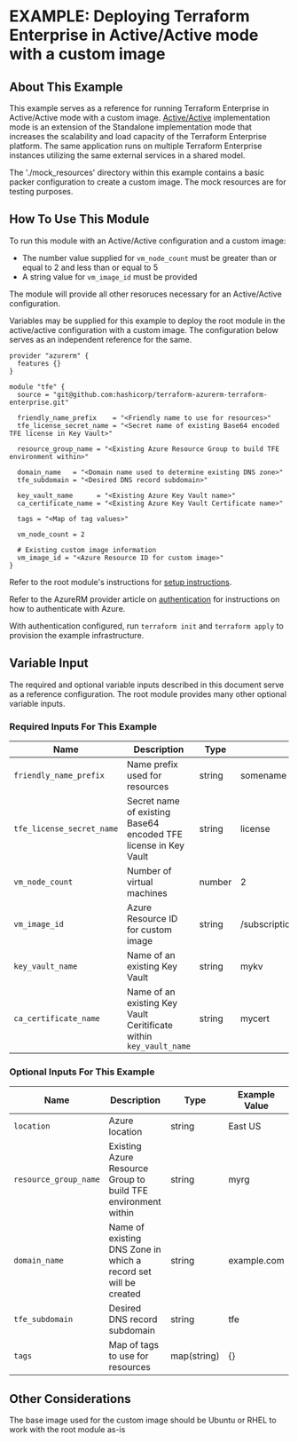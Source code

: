 # EXAMPLE: Deploying Terraform Enterprise in Active/Active mode with a custom image

## About This Example

This example serves as a reference for running Terraform Enterprise in Active/Active mode with a custom image. [Active/Active](https://www.terraform.io/docs/enterprise/before-installing/reference-architecture/azure.html#active-active-implementation-mode) implementation mode is an extension of the Standalone implementation mode that increases the scalability and load capacity of the Terraform Enterprise platform. The same application runs on multiple Terraform Enterprise instances utilizing the same external services in a shared model.

The './mock_resources' directory within this example contains a basic packer configuration to create a custom image. The mock resources are for testing purposes.

## How To Use This Module

To run this module with an Active/Active configuration and a custom image:
* The number value supplied for `vm_node_count` must be greater than or equal to 2 and less than or equal to 5
* A string value for `vm_image_id` must be provided

The module will provide all other resoruces necessary for an Active/Active configuration.

Variables may be supplied for this example to deploy the root module in the active/active configuration with a custom image. The configuration below serves as an independent reference for the same.

```hcl
provider "azurerm" {
  features {}
}

module "tfe" {
  source = "git@github.com:hashicorp/terraform-azurerm-terraform-enterprise.git"

  friendly_name_prefix    = "<Friendly name to use for resources>"
  tfe_license_secret_name = "<Secret name of existing Base64 encoded TFE license in Key Vault>"

  resource_group_name = "<Existing Azure Resource Group to build TFE environment within>"

  domain_name   = "<Domain name used to determine existing DNS zone>"
  tfe_subdomain = "<Desired DNS record subdomain>"

  key_vault_name      = "<Existing Azure Key Vault name>"
  ca_certificate_name = "<Existing Azure Key Vault Certificate name>"

  tags = "<Map of tag values>"

  vm_node_count = 2

  # Existing custom image information
  vm_image_id = "<Azure Resource ID for custom image>"
}
```

Refer to the root module's instructions for [setup instructions](../../README.md#How-to-Use-This-Module).

Refer to the AzureRM provider article on [authentication](https://registry.terraform.io/providers/hashicorp/azurerm/latest/docs) for instructions on how to authenticate with Azure.

With authentication configured, run `terraform init` and `terraform apply` to provision the example infrastructure.

## Variable Input

The required and optional variable inputs described in this document serve as a reference configuration. The root module provides many other optional variable inputs.

### Required Inputs For This Example

| Name | Description | Type | Example Value |
|------|-------------|------| ------------- |
| `friendly_name_prefix` | Name prefix used for resources | string | somename |
| `tfe_license_secret_name` | Secret name of existing Base64 encoded TFE license in Key Vault | string | license |
| `vm_node_count` | Number of virtual machines | number | 2 |
| `vm_image_id` | Azure Resource ID for custom image | string | /subscriptions/[...]/images/imagename |
| `key_vault_name` | Name of an existing Key Vault | string | mykv |
| `ca_certificate_name` | Name of an existing Key Vault Ceritificate within `key_vault_name` | string | mycert |
### Optional Inputs For This Example

| Name | Description | Type | Example Value |
|------|-------------|------| ------------- |
| `location` | Azure location | string | East US |
| `resource_group_name` | Existing Azure Resource Group to build TFE environment within | string | myrg |
| `domain_name` | Name of existing DNS Zone in which a record set will be created | string | example.com |
| `tfe_subdomain` | Desired DNS record subdomain | string | tfe |
| `tags` | Map of tags to use for resources | map(string) | {} |

## Other Considerations

The base image used for the custom image should be Ubuntu or RHEL to work with the root module as-is
